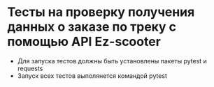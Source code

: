 ﻿# Тесты на проверку получения данных о заказе по треку с помощью API Ez-scooter
- Для запуска тестов должны быть установлены пакеты pytest и requests
- Запуск всех тестов выполянется командой pytest